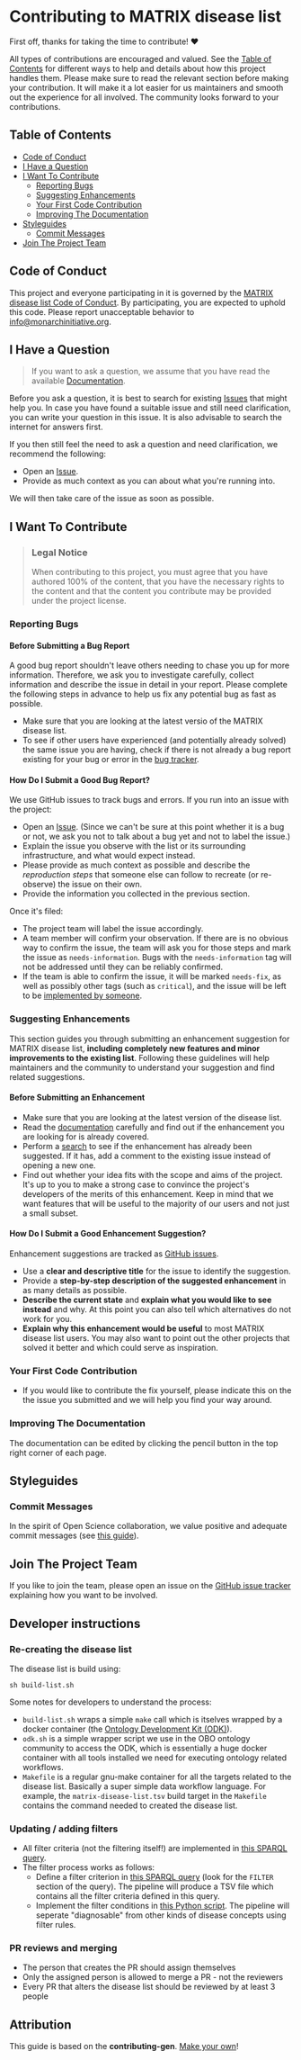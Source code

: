 <!-- omit in toc -->
# Contributing to MATRIX disease list

First off, thanks for taking the time to contribute! ❤️

All types of contributions are encouraged and valued. See the [Table of Contents](#table-of-contents) for different ways to help and details about how this project handles them. Please make sure to read the relevant section before making your contribution. It will make it a lot easier for us maintainers and smooth out the experience for all involved. The community looks forward to your contributions.

<!-- omit in toc -->
## Table of Contents

- [Code of Conduct](#code-of-conduct)
- [I Have a Question](#i-have-a-question)
- [I Want To Contribute](#i-want-to-contribute)
  - [Reporting Bugs](#reporting-bugs)
  - [Suggesting Enhancements](#suggesting-enhancements)
  - [Your First Code Contribution](#your-first-code-contribution)
  - [Improving The Documentation](#improving-the-documentation)
- [Styleguides](#styleguides)
  - [Commit Messages](#commit-messages)
- [Join The Project Team](#join-the-project-team)


## Code of Conduct

This project and everyone participating in it is governed by the
[MATRIX disease list Code of Conduct](https://github.com/monarch-initiative/matrix-disease-list/blob/master/CODE_OF_CONDUCT.md).
By participating, you are expected to uphold this code. Please report unacceptable behavior
to <info@monarchinitiative.org>.


## I Have a Question

> If you want to ask a question, we assume that you have read the available [Documentation](https://monarch-initiative.github.io/matrix-disease-list/).

Before you ask a question, it is best to search for existing [Issues](https://github.com/monarch-initiative/matrix-disease-list/issues) that might help you. In case you have found a suitable issue and still need clarification, you can write your question in this issue. It is also advisable to search the internet for answers first.

If you then still feel the need to ask a question and need clarification, we recommend the following:

- Open an [Issue](https://github.com/monarch-initiative/matrix-disease-list/issues/new).
- Provide as much context as you can about what you're running into.

We will then take care of the issue as soon as possible.

## I Want To Contribute

> ### Legal Notice <!-- omit in toc -->
> When contributing to this project, you must agree that you have authored 100% of the content, that you have the necessary rights to the content and that the content you contribute may be provided under the project license.

### Reporting Bugs

<!-- omit in toc -->
#### Before Submitting a Bug Report

A good bug report shouldn't leave others needing to chase you up for more information. Therefore, we ask you to investigate carefully, collect information and describe the issue in detail in your report. Please complete the following steps in advance to help us fix any potential bug as fast as possible.

- Make sure that you are looking at the latest versio of the MATRIX disease list.
- To see if other users have experienced (and potentially already solved) the same issue you are having, check if there is not already a bug report existing for your bug or error in the [bug tracker](https://github.com/monarch-initiative/matrix-disease-list/issues?q=label%3Abug).

<!-- omit in toc -->
#### How Do I Submit a Good Bug Report?

We use GitHub issues to track bugs and errors. If you run into an issue with the project:

- Open an [Issue](https://github.com/monarch-initiative/matrix-disease-list/issues/new). (Since we can't be sure at this point whether it is a bug or not, we ask you not to talk about a bug yet and not to label the issue.)
- Explain the issue you observe with the list or its surrounding infrastructure, and what would expect instead.
- Please provide as much context as possible and describe the *reproduction steps* that someone else can follow to recreate (or re-observe) the issue on their own.
- Provide the information you collected in the previous section.

Once it's filed:

- The project team will label the issue accordingly.
- A team member will confirm your observation. If there are is no obvious way to confirm the issue, the team will ask you for those steps and mark the issue as `needs-information`. Bugs with the `needs-information` tag will not be addressed until they can be reliably confirmed.
- If the team is able to confirm the issue, it will be marked `needs-fix`, as well as possibly other tags (such as `critical`), and the issue will be left to be [implemented by someone](#your-first-code-contribution).


### Suggesting Enhancements

This section guides you through submitting an enhancement suggestion for MATRIX disease list, **including completely new features and minor improvements to the existing list**. Following these guidelines will help maintainers and the community to understand your suggestion and find related suggestions.

<!-- omit in toc -->
#### Before Submitting an Enhancement

- Make sure that you are looking at the latest version of the disease list.
- Read the [documentation](https://monarch-initiative.github.io/matrix-disease-list/) carefully and find out if the enhancement you are looking for is already covered.
- Perform a [search](https://github.com/monarch-initiative/matrix-disease-list/issues) to see if the enhancement has already been suggested. If it has, add a comment to the existing issue instead of opening a new one.
- Find out whether your idea fits with the scope and aims of the project. It's up to you to make a strong case to convince the project's developers of the merits of this enhancement. Keep in mind that we want features that will be useful to the majority of our users and not just a small subset.

<!-- omit in toc -->
#### How Do I Submit a Good Enhancement Suggestion?

Enhancement suggestions are tracked as [GitHub issues](https://github.com/monarch-initiative/matrix-disease-list/issues).

- Use a **clear and descriptive title** for the issue to identify the suggestion.
- Provide a **step-by-step description of the suggested enhancement** in as many details as possible.
- **Describe the current state** and **explain what you would like to see instead** and why. At this point you can also tell which alternatives do not work for you.
- **Explain why this enhancement would be useful** to most MATRIX disease list users. You may also want to point out the other projects that solved it better and which could serve as inspiration.

<!-- You might want to create an issue template for enhancement suggestions that can be used as a guide and that defines the structure of the information to be included. If you do so, reference it here in the description. -->

### Your First Code Contribution

- If you would like to contribute the fix yourself, please indicate this on the the issue you submitted and we will help you find your way around.

### Improving The Documentation

The documentation can be edited by clicking the pencil button in the top right corner of each page.

## Styleguides
### Commit Messages

In the spirit of Open Science collaboration, we value positive and adequate commit messages (see [this guide](https://incenp.org/dvlpt/docs/vcs-good-practices/index.html)).

## Join The Project Team

If you like to join the team, please open an issue on the [GitHub issue tracker](https://github.com/monarch-initiative/matrix-disease-list/issues) explaining how you want to be involved.

## Developer instructions

### Re-creating the disease list

The disease list is build using:

```
sh build-list.sh
```

Some notes for developers to understand the process:

- `build-list.sh` wraps a simple `make` call which is itselves wrapped by a docker container (the [Ontology Development Kit (ODK)](https://github.com/INCATools/ontology-development-kit)).
- `odk.sh` is a simple wrapper script we use in the OBO ontology community to access the ODK, which is essentially a huge docker container with all tools installed we need for executing ontology related workflows.
- `Makefile` is a regular gnu-make container for all the targets related to the disease list. Basically a super simple data workflow language. For example, the `matrix-disease-list.tsv` build target in the `Makefile` contains the command needed to created the disease list.

### Updating / adding filters

- All filter criteria (not the filtering itself!) are implemented in [this SPARQL query](sparql/matrix-disease-list-filters.sparql).
- The filter process works as follows:
  - Define a filter criterion in [this SPARQL query](sparql/matrix-disease-list-filters.sparql) (look for the `FILTER` section of the query). The pipeline will produce a TSV file which contains all the filter criteria defined in this query.
  - Implement the filter conditions in [this Python script](scripts/matrix-disease-list.py). The pipeline will seperate "diagnosable" from other kinds of disease concepts using filter rules.

### PR reviews and merging

- The person that creates the PR should assign themselves
- Only the assigned person is allowed to merge a PR - not the reviewers
- Every PR that alters the disease list should be reviewed by at least 3 people

<!-- omit in toc -->
## Attribution
This guide is based on the **contributing-gen**. [Make your own](https://github.com/bttger/contributing-gen)!
